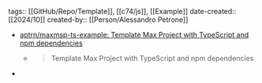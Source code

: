 tags:: [[GitHub/Repo/Template]], [[c74/js]], [[Example]]
date-created:: [[2024/10]]
created-by:: [[Person/Alessandro Petrone]]

- [aptrn/maxmsp-ts-example: Template Max Project with TypeScript and npm dependencies](https://github.com/aptrn/maxmsp-ts-example)
	- > Template Max Project with TypeScript and npm dependencies
-